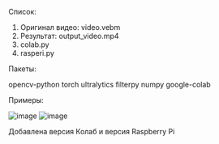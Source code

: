 Список:
1. Оригинал видео: video.vebm
2. Результат: output_video.mp4
3. colab.py
4. rasperi.py

Пакеты:

opencv-python torch ultralytics filterpy numpy 
google-colab

Примеры:

![image](https://github.com/user-attachments/assets/f8d864b9-1ebb-40de-89f8-425655e7c8b5)
![image](https://github.com/user-attachments/assets/02d47feb-4b50-437f-b61b-21655a841d86)

Добавлена версия Колаб и версия Raspberry Pi



